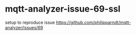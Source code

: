 # mqtt-analyzer-issue-69-ssl

setup to reproduce issue https://github.com/philipparndt/mqtt-analyzer/issues/69
